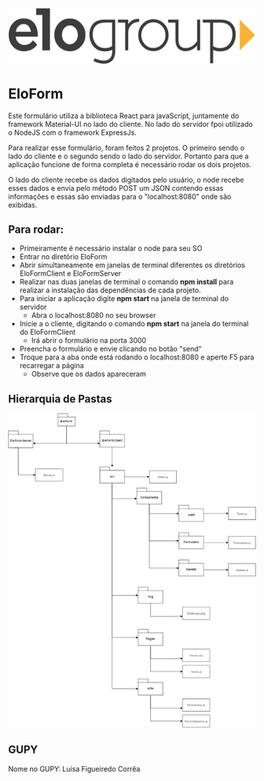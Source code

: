 ![](/EloFormClient/src/img/EloGroup.png)
 
# EloForm
 
Este formulário utiliza a biblioteca React para javaScript, juntamente do framework Material-UI no lado do cliente. No lado do servidor fpoi utilizado o NodeJS com o framework ExpressJs.
 
Para realizar esse formulário, foram feitos 2 projetos. O primeiro sendo o lado do cliente e o segundo sendo o lado do servidor. Portanto para que a aplicação funcione de forma completa é necessário rodar os dois projetos.
 
O lado do cliente recebe os dados digitados pelo usuário, o node recebe esses dados e envia pelo método POST um JSON contendo essas informações e essas são enviadas para o "localhost:8080" onde são exibidas.
 
 
## Para rodar:
 
- Primeiramente é necessário instalar o node para seu SO
- Entrar no diretório EloForm
- Abrir simultaneamente em janelas de terminal diferentes os diretórios EloFormClient e EloFormServer
- Realizar nas duas janelas de terminal o comando **npm install** para realizar a instalação das dependências de cada projeto.
- Para iniciar a aplicação digite **npm start** na janela de terminal do servidor
    - Abra o localhost:8080 no seu browser
- Inicie a o cliente, digitando o comando **npm start** na janela do terminal do EloFormClient
    - Irá abrir o formulário na porta 3000
- Preencha o formulário e envie clicando no botão "send"
- Troque para a aba onde está rodando o localhost:8080 e aperte F5 para recarregar a página
    - Observe que os dados apareceram
 

 ## Hierarquia de Pastas
![](./Hierarquia.png)

 
## GUPY
 
Nome no GUPY: Luísa Figueiredo Corrêa
